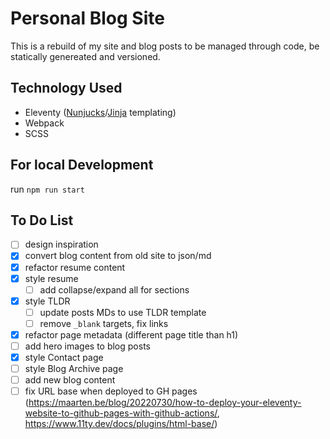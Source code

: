 # Personal Blog Site
This is a rebuild of my site and blog posts to be managed through code, be statically genereated and versioned.

## Technology Used
- Eleventy ([Nunjucks](https://mozilla.github.io/nunjucks/templating.html)/[Jinja](https://jinja.palletsprojects.com/en/3.1.x/) templating) 
- Webpack
- SCSS

## For local Development
run `npm run start`

## To Do List
- [ ] design inspiration
- [x] convert blog content from old site to json/md
- [x] refactor resume content
- [x] style resume
  - [ ] add collapse/expand all for sections
- [x] style TLDR
  - [ ] update posts MDs to use TLDR template
  - [ ] remove `_blank` targets, fix links
- [x] refactor page metadata (different page title than h1)
- [ ] add hero images to blog posts
- [x] style Contact page
- [ ] style Blog Archive page
- [ ] add new blog content
- [ ] fix URL base when deployed to GH pages (https://maarten.be/blog/20220730/how-to-deploy-your-eleventy-website-to-github-pages-with-github-actions/, https://www.11ty.dev/docs/plugins/html-base/)
